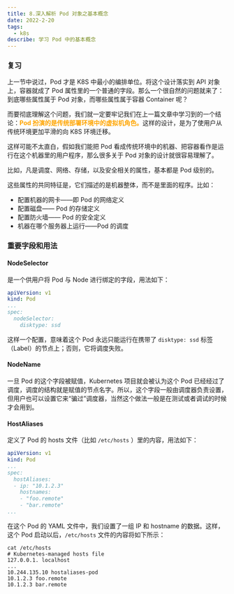 ```yaml
---
title: 8.深入解析 Pod 对象之基本概念
date: 2022-2-20
tags:
  - k8s
describe: 学习 Pod 中的基本概念
---
```


### 复习

上一节中说过，Pod 才是 K8S 中最小的编排单位。将这个设计落实到 API 对象上，容器就成了 Pod 属性里的一个普通的字段。那么一个很自然的问题就来了：到底哪些属性属于 Pod 对象，而哪些属性属于容器 Container 呢？

而要彻底理解这个问题，我们就一定要牢记我们在上一篇文章中学习到的一个结论：<strong style="color: orange">Pod 扮演的是传统部署环境中的虚拟机角色。</strong>这样的设计，是为了使用户从传统环境更加平滑的向 K8S 环境迁移。

这样可能不太直白，假如我们能把 Pod 看成传统环境中的机器、把容器看作是运行在这个机器里的用户程序，那么很多关于 Pod 对象的设计就很容易理解了。

比如，凡是调度、网络、存储，以及安全相关的属性，基本都是 Pod 级别的。

这些属性的共同特征是，它们描述的是机器整体，而不是里面的程序。比如：

- 配置机器的网卡——即 Pod 的网络定义
- 配置磁盘—— Pod 的存储定义
- 配置防火墙—— Pod 的安全定义
- 机器在哪个服务器上运行——Pod 的调度

### 重要字段和用法

#### NodeSelector

是一个供用户将 Pod 与 Node 进行绑定的字段，用法如下：

```yaml
apiVersion: v1
kind: Pod
...
spec:
  nodeSelector:
    disktype: ssd
```

这样一个配置，意味着这个 Pod 永远只能运行在携带了 `disktype: ssd` 标签（Label）的节点上；否则，它将调度失败。

#### NodeName

一旦 Pod 的这个字段被赋值，Kubernetes 项目就会被认为这个 Pod 已经经过了调度，调度的结构就是赋值的节点名字。所以，这个字段一般由调度器负责设置，但用户也可以设置它来“骗过”调度器，当然这个做法一般是在测试或者调试的时候才会用到。

#### HostAliases

定义了 Pod 的 hosts 文件（比如 `/etc/hosts` ）里的内容，用法如下：

```yaml
apiVersion: v1
kind: Pod
...
spec:
  hostAliases:
  - ip: "10.1.2.3"
    hostnames:
    - "foo.remote"
    - "bar.remote"
...
```

在这个 Pod 的 YAML 文件中，我们设置了一组 IP 和 hostname 的数据。这样，这个 Pod 启动以后，`/etc/hosts` 文件的内容将如下所示：

```shell
cat /etc/hosts
# Kubernetes-managed hosts file
127.0.0.1. localhost
...
10.244.135.10 hostaliases-pod
10.1.2.3 foo.remote
10.1.2.3 bar.remote
```

